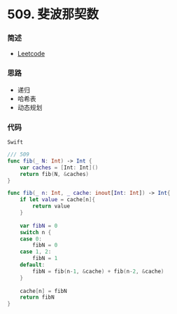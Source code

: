 # 509. 斐波那契数


### 简述

- [Leetcode](https://leetcode-cn.com/problems/fibonacci-number/)

### 思路

- 递归
- 哈希表
- 动态规划

### 代码

`Swift`

```swift
/// 509
func fib(_ N: Int) -> Int {
    var caches = [Int: Int]()
    return fib(N, &caches)
}

func fib(_ n: Int, _ cache: inout[Int: Int]) -> Int{
    if let value = cache[n]{
        return value
    }
    
    var fibN = 0
    switch n {
    case 0:
        fibN = 0
    case 1, 2:
        fibN = 1
    default:
        fibN = fib(n-1, &cache) + fib(n-2, &cache)
    }
    
    cache[n] = fibN
    return fibN
}
```